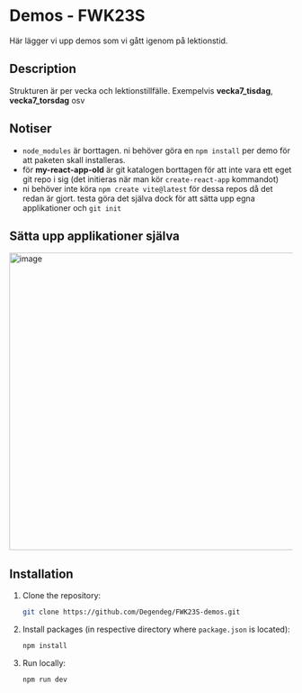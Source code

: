 # Demos - FWK23S

Här lägger vi upp demos som vi gått igenom på lektionstid.

## Description

Strukturen är per vecka och lektionstillfälle. Exempelvis **vecka7_tisdag**, **vecka7_torsdag** osv

## Notiser

- `node_modules` är borttagen. ni behöver göra en `npm install` per demo för att paketen skall installeras.
- för **my-react-app-old** är git katalogen borttagen för att inte vara ett eget git repo i sig (det initieras när man kör `create-react-app` kommandot)
- ni behöver inte köra `npm create vite@latest` för dessa repos då det redan är gjort. testa göra det själva dock för att sätta upp egna applikationer och `git init`

## Sätta upp applikationer själva
<img width="528" alt="image" src="https://github.com/Degendeg/FWK23S-demos/assets/21487801/a7ab0a99-121a-4fe2-981d-c92ba2acd25f">

## Installation

1. Clone the repository:

   ```bash
   git clone https://github.com/Degendeg/FWK23S-demos.git

2. Install packages (in respective directory where `package.json` is located):

   ```bash
   npm install

3. Run locally:

   ```bash
   npm run dev
